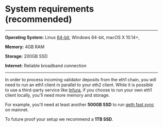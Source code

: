 # System requirements (recommended)


-----------------
**Operating System:** Linux [64-bit](https://en.wikipedia.org/wiki/64-bit_computing), Windows 64-bit, macOS X 10.14+,

**Memory:** 4GB RAM

**Storage:** 200GB SSD 

**Internet:** Reliable broadband connection

----------------

In order to process incoming validator deposits from the eth1 chain, you will need to run an eth1 client in parallel to your eth2 client. While it is possible to use a third-party service like [Infura](/infura-guide.md), if you choose to run your own eth1 client locally, you'll need more memory and storage.

For example, you'll need at least another **500GB SSD** to run [geth fast sync](/eth1.md) on mainnet.

To future proof your setup we recommend a **1TB SSD**.

